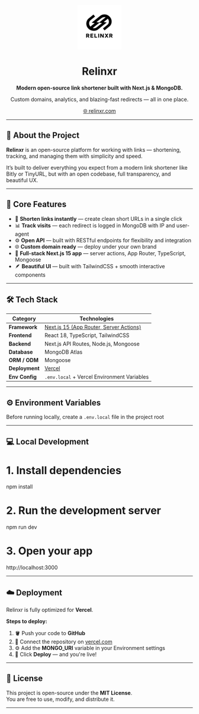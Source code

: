 <div align="center">
  <img src="./public/logo1.png" alt="Relinxr Logo" width="120"/>
  <h1>Relinxr</h1>
  <p><strong>Modern open-source link shortener built with Next.js & MongoDB.</strong></p>
  <p>Custom domains, analytics, and blazing-fast redirects — all in one place.</p>

  <a href="https://relinxr.com">🌐 relinxr.com</a>
</div>

---

## 🚀 About the Project

**Relinxr** is an open-source platform for working with links — shortening, tracking, and managing them with simplicity and speed.

It’s built to deliver everything you expect from a modern link shortener like Bitly or TinyURL, but with an open codebase, full transparency, and beautiful UX.

---

## 🧠 Core Features

- 🔗 **Shorten links instantly** — create clean short URLs in a single click  
- 📊 **Track visits** — each redirect is logged in MongoDB with IP and user-agent  
- ⚙️ **Open API** — built with RESTful endpoints for flexibility and integration  
- 🌐 **Custom domain ready** — deploy under your own brand  
- 🧩 **Full-stack Next.js 15 app** — server actions, App Router, TypeScript, Mongoose  
- 🪶 **Beautiful UI** — built with TailwindCSS + smooth interactive components  

---

## 🛠️ Tech Stack

| Category | Technologies |
|-----------|--------------|
| **Framework** | [Next.js 15 (App Router, Server Actions)](https://nextjs.org) |
| **Frontend** | React 18, TypeScript, TailwindCSS |
| **Backend** | Next.js API Routes, Node.js, Mongoose |
| **Database** | MongoDB Atlas |
| **ORM / ODM** | Mongoose |
| **Deployment** | [Vercel](https://vercel.com) |
| **Env Config** | `.env.local` + Vercel Environment Variables |

---

## ⚙️ Environment Variables

Before running locally, create a `.env.local` file in the project root

---

## 💻 Local Development

# 1. Install dependencies
npm install

# 2. Run the development server
npm run dev

# 3. Open your app
http://localhost:3000

---

## ☁️ Deployment

Relinxr is fully optimized for **Vercel**.

**Steps to deploy:**

1. 🪣 Push your code to **GitHub**  
2. 🔗 Connect the repository on [vercel.com](https://vercel.com)  
3. ⚙️ Add the **MONGO_URI** variable in your Environment settings  
4. 🚀 Click **Deploy** — and you're live!

---

## 📜 License

This project is open-source under the **MIT License**.  
You are free to use, modify, and distribute it.

---